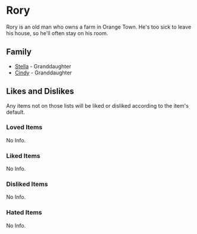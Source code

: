 # Rory

Rory is an old man who owns a farm in Orange Town. He's too sick to leave his house, so he'll often stay on his room.

## Family

- [Stella](Stella.md) - Granddaughter
- [Cindy](Cindy.md) - Granddaughter

## Likes and Dislikes

Any items not on those lists will be liked or disliked according to the item's default.

### Loved Items

No Info.

### Liked Items

No Info.

### Disliked Items

No Info.

### Hated Items

No Info.